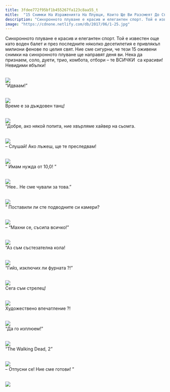 ```yaml
---
title: 3fdee772f95bf1b455267fa123c8aa55_t
mitle:  "15 Снимки На Израженията На Плувци, Които Ще Ви Разсмеят До Сълзи!"
description: "Синхронното плуване е красив и елегантен спорт. Той е известен още като воден балет и през последните няколко десетилетия е привлякъл милиони фенове по целия свят. "
image: "https://cdnone.netlify.com/db/2017/06/1-25.jpg"
---
```


 <p>Синхронното плуване е красив и елегантен спорт. Той е известен още като воден балет и през последните няколко десетилетия е привлякъл милиони фенове по целия свят. Ние сме сигурни, че тези 15 оживени снимки на синхронното плуване ще направят деня ви. Нека да признаем, соло, дуети, трио, комбота, отбори – те ВСИЧКИ  са красиви! Невидими ябълки!</p>      <p> <br/><img src="https://cdnone.netlify.com/db/2017/06/1-25.jpg"/><br/> “Идваам!”</p> <p> <br/><img src="https://cdnone.netlify.com/db/2017/06/2-26.jpg"/><br/> Време е за дъждовен танц!</p> <p> <br/><img src="https://cdnone.netlify.com/db/2017/06/3-27.jpg"/><br/> “Добре, ако някой попита, ние хвърляме хайвер на сьомга.</p>      <p> <br/><img src="https://cdnone.netlify.com/db/2017/06/4-26.jpg"/><br/> – Слушай! Ако лъжеш, ще те преследвам!</p> <p> <br/><img src="https://cdnone.netlify.com/db/2017/06/5-24.jpg"/><br/> ” Имам нужда от 10,0! ”</p> <p> <br/><img src="https://cdnone.netlify.com/db/2017/06/6-24.jpg"/><br/> “Нее.. Не сме чували за това.”</p> <p> <br/><img src="https://cdnone.netlify.com/db/2017/06/7-25.jpg"/><br/> ” Поставили ли сте подводните си камери?</p>      <p> <br/><img src="https://cdnone.netlify.com/db/2017/06/8-26.jpg"/><br/> – “Махни се, съсипа всичко!”</p> <p> <br/><img src="https://cdnone.netlify.com/db/2017/06/9-25.jpg"/><br/> “Аз съм състезателна кола!</p> <p> <br/><img src="https://cdnone.netlify.com/db/2017/06/10-24.jpg"/><br/> “Гийз, изключих ли фурната ?!”</p> <p> <br/><img src="https://cdnone.netlify.com/db/2017/06/11-22.jpg"/><br/> Сега съм стрелец!</p> <p> <br/><img src="https://cdnone.netlify.com/db/2017/06/12-21.jpg"/><br/> Художествено впечатление ?!</p> <p> <br/><img src="https://cdnone.netlify.com/db/2017/06/13-19.jpg"/><br/> “Да го изплюем!”</p>      <p> <br/><img src="https://cdnone.netlify.com/db/2017/06/14-20.jpg"/><br/> “The Walking Dead, 2”</p> <p> <br/><img src="https://cdnone.netlify.com/db/2017/06/15-17.jpg"/><br/> – Отпусни се! Ние сме готови! ”</p> <p> <br/><img src="https://cdnone.netlify.com/db/2017/06/16-14.jpg"/><br/></p>       